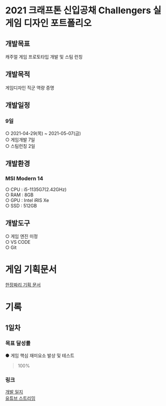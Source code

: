 # 2021 크래프톤 신입공채 Challengers 실 게임 디자인 포트폴리오

## 개발목표
캐주얼 게임 프로토타입 개발 및 스팀 런칭

## 개발목적
게임디자인 직군 역량 증명

## 개발일정
### 9일   
○ 2021-04-29(목) ~ 2021-05-07(금)  
○ 게임개발 7일  
○ 스팀런칭 2일  
  
## 개발환경
### MSI Modern 14  
○ CPU : i5-1135G7(2.42GHz)  
○ RAM : 8GB  
○ GPU : Intel iRIS Xe  
○ SSD : 512GB  

## 개발도구
○ 게임 엔진 미정  
○ VS CODE  
○ Git  

# 게임 기획문서
[한장짜리 기획 문서](GAME_DESIGN_DOCUMENT.md)

# 기록
## 1일차  
### 목표 달성률
● 게임 핵심 재미요소 발상 및 테스트  
> 100%

### 링크
[개발 일지](DAY_1.md)  
[유튜브 스트리밍](https://youtu.be/UfgRIgjaIwA)  



